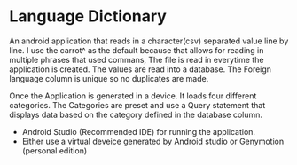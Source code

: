# Language Dictionary

An android application that reads in a character(csv) separated value line by line.
I use the carrot^ as the default because that allows for reading in multiple phrases that used commans,
The file is read in everytime the application is created. The values are read into a database. 
The Foreign language column is unique so no duplicates are made.

Once the Application is generated in a device. It loads four different categories. 
The Categories are preset and use a Query statement that displays data based on the category defined in the database column.

- Android Studio (Recommended IDE) for running the application.
- Either use a virtual deveice generated by Android studio or Genymotion (personal edition)

